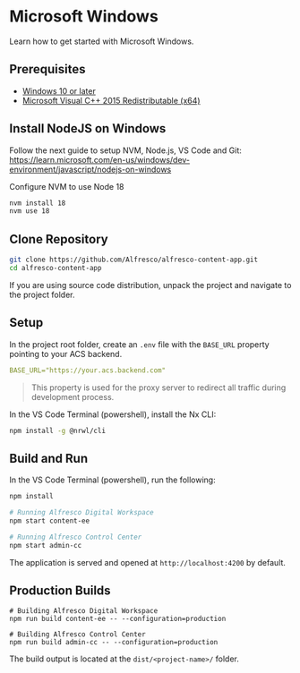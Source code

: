 # Microsoft Windows

Learn how to get started with Microsoft Windows.

## Prerequisites

- [Windows 10 or later](https://www.microsoft.com/en-us/software-download/windows10ISO)
- [Microsoft Visual C++ 2015 Redistributable (x64)](https://aka.ms/vs/17/release/vc_redist.x64.exe)

## Install NodeJS on Windows

Follow the next guide to setup NVM, Node.js, VS Code and Git:  
<https://learn.microsoft.com/en-us/windows/dev-environment/javascript/nodejs-on-windows>

Configure NVM to use Node 18

```sh
nvm install 18
nvm use 18
```

## Clone Repository

```sh
git clone https://github.com/Alfresco/alfresco-content-app.git
cd alfresco-content-app
```

If you are using source code distribution, unpack the project and navigate to the project folder.

## Setup

In the project root folder, create an `.env` file with the `BASE_URL` property pointing to your ACS backend.

```yaml
BASE_URL="https://your.acs.backend.com"
```

> This property is used for the proxy server to redirect all traffic during development process.

In the VS Code Terminal (powershell), install the Nx CLI:

```sh
npm install -g @nrwl/cli
```

## Build and Run

In the VS Code Terminal (powershell), run the following:

```sh
npm install

# Running Alfresco Digital Workspace
npm start content-ee

# Running Alfresco Control Center
npm start admin-cc
```

The application is served and opened at `http://localhost:4200` by default.

## Production Builds

```shell
# Building Alfresco Digital Workspace
npm run build content-ee -- --configuration=production

# Building Alfresco Control Center
npm run build admin-cc -- --configuration=production
```

The build output is located at the `dist/<project-name>/` folder.
